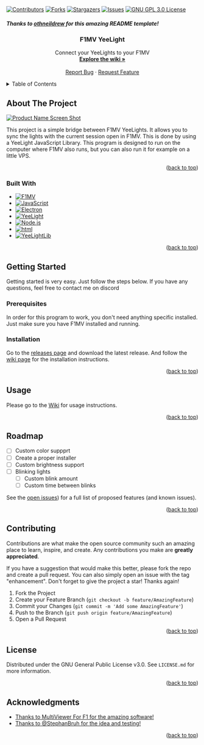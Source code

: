 <!-- Improved compatibility of back to top link: See: https://github.com/othneildrew/Best-README-Template/pull/73 -->
<a name="readme-top"></a>



<!-- PROJECT SHIELDS -->
[![Contributors][contributors-shield]][contributors-url]
[![Forks][forks-shield]][forks-url]
[![Stargazers][stars-shield]][stars-url]
[![Issues][issues-shield]][issues-url]
[![GNU GPL 3.0 License][license-shield]][license-url]

##### *Thanks to [othneildrew](https://github.com/othneildrew/Best-README-Template) for this amazing README template!*
<!-- PROJECT LOGO -->

<h3 align="center">F1MV YeeLight</h3>
<div align="center">
  <p align="center">
    Connect your YeeLights to your F1MV
    <br />
    <a href="https://github.com/koningcool/F1MV-YeeLight/wiki/"><strong>Explore the wiki »</strong></a>
    <br />
    <br />
    <a href="https://github.com/koningcool/F1MV-YeeLight/issues">Report Bug</a>
    ·
    <a href="https://github.com/koningcool/F1MV-YeeLight/issues">Request Feature</a>
  </p>
</div>



<!-- TABLE OF CONTENTS -->
<details>
  <summary>Table of Contents</summary>
  <ol>
    <li>
      <a href="#about-the-project">About The Project</a>
      <ul>
        <li><a href="#built-with">Built With</a></li>
      </ul>
    </li>
    <li>
      <a href="#getting-started">Getting Started</a>
      <ul>
        <li><a href="#prerequisites">Prerequisites</a></li>
        <li><a href="#installation">Installation</a></li>
      </ul>
    </li>
    <li><a href="#usage">Usage</a></li>
    <li><a href="#roadmap">Roadmap</a></li>
    <li><a href="#contributing">Contributing</a></li>
    <li><a href="#license">License</a></li>
  </ol>
</details>



<!-- ABOUT THE PROJECT -->
## About The Project

[![Product Name Screen Shot][product-screenshot]](https://i.ibb.co/jGgdhWq/6-lamptest.jpg)

This project is a simple bridge between F1MV YeeLights. It allows you to sync the lights with the current session open in F1MV. This is done by using a YeeLight JavaScript Library. This program is designed to run on the computer where F1MV also runs, but you can also run it for example on a little VPS.

<p align="right">(<a href="#readme-top">back to top</a>)</p>



### Built With

* [![F1MV][f1mv]][f1mv-url]
* [![JavaScript][javascript]][javascript-url]
* [![Electron][Electron]][electron-url]
* [![YeeLight][yeelight]][yeelight-url]
* [![Node.js][nodejs]][nodejs-url]
* [![html][html]][html-url]
* [![YeeLightLib][yeelight-library]][yeelight-library-url]

<p align="right">(<a href="#readme-top">back to top</a>)</p>



<!-- GETTING STARTED -->
## Getting Started

Getting started is very easy. Just follow the steps below. If you have any questions, feel free to contact me on discord

### Prerequisites

In order for this program to work, you don't need anything specific installed. Just make sure you have F1MV installed and running.

### Installation

Go to the [releases page][releases-url] and download the latest release.
And follow the [wiki page][wikiurl] for the installation instructions.

<p align="right">(<a href="#readme-top">back to top</a>)</p>



<!-- USAGE Instructions -->
## Usage

Please go to the [Wiki][wikiurl] for usage instructions.

<p align="right">(<a href="#readme-top">back to top</a>)</p>



<!-- ROADMAP -->
## Roadmap

- [ ] Custom color suppprt
- [ ] Create a proper installer
- [ ] Custom brightness support
- [ ] Blinking lights
  - [ ] Custom blink amount
  - [ ] Custom time between blinks

See the [open issues][issuesurl]) for a full list of proposed features (and known issues).

<p align="right">(<a href="#readme-top">back to top</a>)</p>



<!-- CONTRIBUTING -->
## Contributing

Contributions are what make the open source community such an amazing place to learn, inspire, and create. Any contributions you make are **greatly appreciated**.

If you have a suggestion that would make this better, please fork the repo and create a pull request. You can also simply open an issue with the tag "enhancement".
Don't forget to give the project a star! Thanks again!

1. Fork the Project
2. Create your Feature Branch (`git checkout -b feature/AmazingFeature`)
3. Commit your Changes (`git commit -m 'Add some AmazingFeature'`)
4. Push to the Branch (`git push origin feature/AmazingFeature`)
5. Open a Pull Request

<p align="right">(<a href="#readme-top">back to top</a>)</p>



<!-- LICENSE -->
## License

Distributed under the GNU General Public License v3.0. See `LICENSE.md` for more information.

<p align="right">(<a href="#readme-top">back to top</a>)</p>


<!-- ACKNOWLEDGMENTS -->
## Acknowledgments

* [Thanks to MultiViewer For F1 for the amazing software!](https://beta.f1mv.com/)
* [Thanks to @StephanBruh for the idea and testing!](https://github.com/StephanBruh)


<p align="right">(<a href="#readme-top">back to top</a>)</p>



<!-- MARKDOWN LINKS & IMAGES -->
<!-- https://www.markdownguide.org/basic-syntax/#reference-style-links -->
[contributors-shield]: https://img.shields.io/github/contributors/koningcool/F1MV-YeeLight.svg?style=for-the-badge
[contributors-url]: https://github.com/koningcool/F1MV-YeeLight/graphs/contributors
[forks-shield]: https://img.shields.io/github/forks/koningcool/F1MV-YeeLight.svg?style=for-the-badge
[forks-url]: https://github.com/koningcool/F1MV-YeeLight/network/members
[stars-shield]: https://img.shields.io/github/stars/koningcool/F1MV-YeeLight.svg?style=for-the-badge
[stars-url]: https://github.com/koningcool/F1MV-YeeLight/stargazers
[issues-shield]: https://img.shields.io/github/issues/koningcool/F1MV-YeeLight.svg?style=for-the-badge
[issues-url]: https://github.com/koningcool/F1MV-YeeLight/issues
[license-shield]: https://img.shields.io/github/license/koningcool/F1MV-YeeLight.svg?style=for-the-badge
[license-url]: https://github.com/koningcool/F1MV-YeeLight/blob/main/LICENSE.MD
[product-screenshot]: https://i.ibb.co/jGgdhWq/6-lamptest.jpg
[javascript]: https://img.shields.io/badge/JavaScript-F7DF1E?style=for-the-badge&logo=javascript&logoColor=black
[javascript-url]: https://www.javascript.com/
[electron]: https://img.shields.io/badge/Electron-47848F?style=for-the-badge&logo=electron&logoColor=white
[electron-url]: https://www.electronjs.org/
[yeelight]: https://img.shields.io/badge/Yeelight-0002bb?style=for-the-badge&logo=yeelight&logoColor=black
[yeelight-url]: https://www.yeelight.com/
[html]: https://img.shields.io/badge/HTML5-E34F26?style=for-the-badge&logo=html5&logoColor=white
[html-url]: https://html.spec.whatwg.org/multipage/
[github-actions]: https://img.shields.io/badge/github%20actions-%232671E5.svg?style=for-the-badge&logo=githubactions&logoColor=white
[ide]: https://img.shields.io/badge/IntelliJIDEA-000000.svg?style=for-the-badge&logo=intellij-idea&logoColor=white
[Git]: https://img.shields.io/badge/git-%23F05033.svg?style=for-the-badge&logo=git&logoColor=white
[f1mv]: https://img.shields.io/badge/MultiViewer%20For%20F1-fb1e07.svg?style=for-the-badge&logo=f1&logoColor=white
[f1mv-url]: https://beta.f1mv.com
[nodejs]: https://img.shields.io/badge/Node.js-43853D?style=for-the-badge&logo=node.js&logoColor=white
[nodejs-url]: https://nodejs.org/en/
[yeelight-library]: https://img.shields.io/badge/Yeelight%20Library-FD500?style=for-the-badge&logo=yeelight&logoColor=black
[yeelight-library-url]: https://www.npmjs.com/package/yeelight.io
[releases-url]: https://github.com/YeeLight/F1MV-YeeLight/releases
[wikiurl]: https://github.com/koningcool/F1MV-YeeLight/wiki/
[issuesurl]: https://github.com/koningcool/F1MV-YeeLight/issues

[github_username]: koningcool
[repo_name]: F1MV-YeeLight